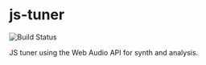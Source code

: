 # js-tuner
![Build Status](https://travis-ci.org/rbrunt/js-tuner.svg?branch=master)

JS tuner using the Web Audio API for synth and analysis.
